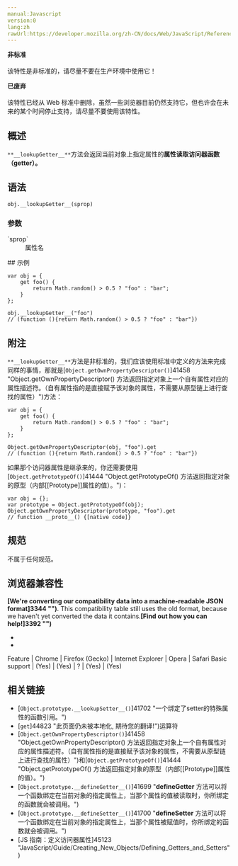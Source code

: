 ```yaml
---
manual:Javascript
version:0
lang:zh
rawUrl:https://developer.mozilla.org/zh-CN/docs/Web/JavaScript/Reference/Global_Objects/Object/__lookupGetter__
---
```






**非标准**<br></br>该特性是非标准的，请尽量不要在生产环境中使用它！




**已废弃**<br></br>该特性已经从 Web 标准中删除，虽然一些浏览器目前仍然支持它，但也许会在未来的某个时间停止支持，请尽量不要使用该特性。




## 概述<a name="Summary"></a>


`**__lookupGetter__**`方法会返回当前对象上指定属性的**属性读取访问器函数（getter）。**


## 语法<a name="Syntax"></a>

```
obj.__lookupGetter__(sprop)
```

### 参数<a name="Parameters"></a>
<dl><dt id=''>`sprop`</dt><dd>属性名</dd></dl>
## 示例<a name="Examples"></a>

```
var obj = {
    get foo() {
        return Math.random() > 0.5 ? "foo" : "bar";
    }
};

obj.__lookupGetter__("foo") 
// (function (){return Math.random() > 0.5 ? "foo" : "bar"})
```

## 附注<a name="Description"></a>


`**__lookupGetter__**`方法是非标准的，我们应该使用标准中定义的方法来完成同样的事情，那就是[`Object.getOwnPropertyDescriptor()`]41458 "Object.getOwnPropertyDescriptor() 方法返回指定对象上一个自有属性对应的属性描述符。（自有属性指的是直接赋予该对象的属性，不需要从原型链上进行查找的属性）")方法：


```
var obj = {
    get foo() {
        return Math.random() > 0.5 ? "foo" : "bar";
    }
};

Object.getOwnPropertyDescriptor(obj, "foo").get
// (function (){return Math.random() > 0.5 ? "foo" : "bar"})
```


如果那个访问器属性是继承来的，你还需要使用[`Object.getPrototypeOf()`]41444 "Object.getPrototypeOf() 方法返回指定对象的原型（内部[[Prototype]]属性的值）。")：


```
var obj = {};
var prototype = Object.getPrototypeOf(obj);
Object.getOwnPropertyDescriptor(prototype, "foo").get 
// function __proto__() {[native code]}
```

## 规范<a name="Specifications"></a>


不属于任何规范。


## 浏览器兼容性<a name="浏览器兼容性"></a>


**[We&#39;re converting our compatibility data into a machine-readable JSON format]3344 "")**. This compatibility table still uses the old format, because we haven&#39;t yet converted the data it contains.**[Find out how you can help!]3392 "")**


* 
* 

Feature | Chrome | Firefox (Gecko) | Internet Explorer | Opera | Safari 
Basic support | (Yes) | (Yes) | ? | (Yes) | (Yes) 




## 相关链接<a name="See_also"></a>

* [`Object.prototype.__lookupSetter__()`]41702 "一个绑定了setter的特殊属性的函数引用。")
* [`get`]44823 "此页面仍未被本地化, 期待您的翻译!")运算符
* [`Object.getOwnPropertyDescriptor()`]41458 "Object.getOwnPropertyDescriptor() 方法返回指定对象上一个自有属性对应的属性描述符。（自有属性指的是直接赋予该对象的属性，不需要从原型链上进行查找的属性）")和[`Object.getPrototypeOf()`]41444 "Object.getPrototypeOf() 方法返回指定对象的原型（内部[[Prototype]]属性的值）。")
* [`Object.prototype.__defineGetter__()`]41699 "__defineGetter__ 方法可以将一个函数绑定在当前对象的指定属性上，当那个属性的值被读取时，你所绑定的函数就会被调用。")
* [`Object.prototype.__defineSetter__()`]41700 "__defineSetter__ 方法可以将一个函数绑定在当前对象的指定属性上，当那个属性被赋值时，你所绑定的函数就会被调用。")
* [JS 指南：定义访问器属性]45123 "JavaScript/Guide/Creating_New_Objects/Defining_Getters_and_Setters")



